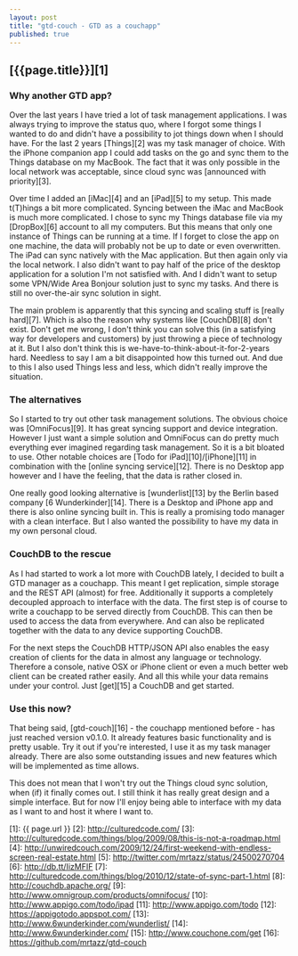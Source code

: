 ```yaml
---
layout: post
title: "gtd-couch - GTD as a couchapp"
published: true
---
```


## [{{page.title}}][1]

### Why another GTD app?
Over the last years I have tried a lot of task management applications. I was
always trying to improve the status quo, where I forgot some things I wanted to
do and didn't have a possibility to jot things down when I should have. For the
last 2 years [Things][2] was my task manager of choice. With the iPhone
companion app I could add tasks on the go and sync them to the Things database
on my MacBook. The fact that it was only possible in the local network was
acceptable, since cloud sync was [announced with priority][3].

Over time I added an [iMac][4] and an [iPad][5] to my setup. This made
t(T)hings a bit more complicated. Syncing between the iMac and MacBook is much
more complicated. I chose to sync my Things database file via my [DropBox][6]
account to all my computers. But this means that only one instance of Things
can be running at a time. If I forget to close the app on one machine, the data
will probably not be up to date or even overwritten.  The iPad can sync natively with
the Mac application. But then again only via the local network. I also didn't
want to pay half of the price of the desktop application for a solution I'm not
satisfied with. And I didn't want to setup some VPN/Wide Area Bonjour solution
just to sync my tasks. And there is still no over-the-air sync solution in
sight.

The main problem is apparently that this syncing and scaling stuff is [really
hard][7]. Which is also the reason why systems like [CouchDB][8] don't exist. Don't
get me wrong, I don't think you can solve this (in a satisfying way for
developers and customers) by just throwing a piece of technology at it. But I
also don't think this is we-have-to-think-about-it-for-2-years hard. Needless
to say I am a bit disappointed how this turned out. And due to this I also used
Things less and less, which didn't really improve the situation.

### The alternatives

So I started to try out other task management solutions. The obvious choice was
[OmniFocus][9]. It has great syncing support and device integration. However I
just want a simple solution and OmniFocus can do pretty much everything ever
imagined regarding task management. So it is a bit bloated to use. Other
notable choices are [Todo for iPad][10]/[iPhone][11] in combination with the
[online syncing service][12]. There is no Desktop app however and I have the
feeling, that the data is rather closed in.

One really good looking alternative is [wunderlist][13] by the Berlin based
company [6 Wunderkinder][14]. There is a Desktop and iPhone app and there is
also online syncing built in. This is really a promising todo manager with a
clean interface. But I also wanted the possibility to have my data in my own
personal cloud.

### CouchDB to the rescue
As I had started to work a lot more with CouchDB lately, I decided to built a
GTD manager as a couchapp. This meant I get replication, simple storage and the
REST API (almost) for free. Additionally it supports a completely decoupled
approach to interface with the data. The first step is of course to write a
couchapp to be served directly from CouchDB. This can then be used to access
the data from everywhere. And can also be replicated together with the data to
any device supporting CouchDB.

For the next steps the CouchDB HTTP/JSON API also enables the easy creation of
clients for the data in almost any language or technology. Therefore a console,
native OSX or iPhone client or even a much better web client can be created
rather easily. And all this while your data remains under your control. Just
[get][15] a CouchDB and get started.

### Use this now?
That being said, [gtd-couch][16] - the couchapp mentioned before - has just
reached version v0.1.0. It already features basic functionality and is pretty
usable.  Try it out if you're interested, I use it as my task manager already.
There are also some outstanding issues and new features which will be
implemented as time allows.

This does not mean that I won't try out the Things cloud sync solution, when
(if) it finally comes out. I still think it has really great design and a
simple interface. But for now I'll enjoy being able to interface with my data
as I want to and host it where I want to.



[1]: {{ page.url }}
[2]: http://culturedcode.com/
[3]: http://culturedcode.com/things/blog/2009/08/this-is-not-a-roadmap.html
[4]: http://unwiredcouch.com/2009/12/24/first-weekend-with-endless-screen-real-estate.html
[5]: http://twitter.com/mrtazz/status/24500270704
[6]: http://db.tt/IizMFIF
[7]: http://culturedcode.com/things/blog/2010/12/state-of-sync-part-1.html
[8]: http://couchdb.apache.org/
[9]: http://www.omnigroup.com/products/omnifocus/
[10]: http://www.appigo.com/todo/ipad
[11]: http://www.appigo.com/todo
[12]: https://appigotodo.appspot.com/
[13]: http://www.6wunderkinder.com/wunderlist/
[14]: http://www.6wunderkinder.com/
[15]: http://www.couchone.com/get
[16]: https://github.com/mrtazz/gtd-couch
